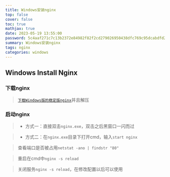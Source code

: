 ```yaml
---
title: Windows安装nginx
top: false
cover: false
toc: true
mathjax: true
date: 2023-05-19 13:55:00
password: 5c4aaf271c7c13b2372e84982f82f2cd279026950438dfc769c95dcabdfd2a87
summary: Windows安装nginx
tags: nginx
categories: windows
---
```

## Windows Install Nginx

### 下载nginx
> [`下载Windows版的稳定版nginx`](http://nobibibi.top/somg/file/nginx/windows/nginx-1.24.0.zip)并且解压

### 启动nginx
> - 方式一：直接双击`nginx.exe`，双击之后黑窗口一闪而过

> - 方式二：在`nginx.exe`目录下打开cmd，输入`start nginx`

> 查看端口是否被占用`netstat -ano | findstr "80"`

> 重启在cmd中`nginx -s reload`

> 关闭服务`nginx -s reload`，在修改配置以后可以使用
